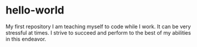 # hello-world
My first repository
I am teaching myself to code while I work.  It can be very stressful at times.
I strive to succeed and perform to the best of my abilities in this endeavor. 
